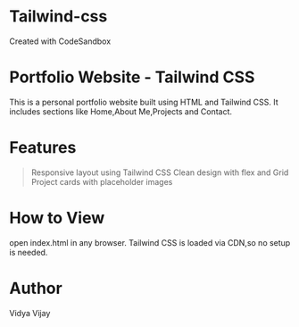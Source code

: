 # Tailwind-css
Created with CodeSandbox
# Portfolio Website - Tailwind CSS
This is a personal portfolio website built using HTML and Tailwind CSS.
It includes sections like Home,About Me,Projects and Contact.
# Features
> Responsive layout using Tailwind CSS
> Clean design with flex and Grid
> Project cards with placeholder images
# How to View
open index.html in any browser.
Tailwind CSS is loaded via CDN,so no setup is needed.
# Author
Vidya Vijay
